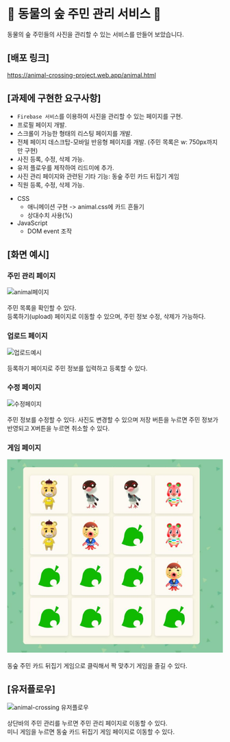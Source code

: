 # 🌴 동물의 숲 주민 관리 서비스 🐾

동물의 숲 주민들의 사진을 관리할 수 있는 서비스를 만들어 보았습니다.
<br>

## [배포 링크]

https://animal-crossing-project.web.app/animal.html
<br>

## [과제에 구현한 요구사항]

- `Firebase 서비스`를 이용하여 사진을 관리할 수 있는 페이지를 구현.
- 프로필 페이지 개발.
- 스크롤이 가능한 형태의 리스팅 페이지를 개발.
- 전체 페이지 데스크탑-모바일 반응형 페이지를 개발. (주민 목록은 w: 750px까지만 구현)
- 사진 등록, 수정, 삭제 가능.
- 유저 플로우를 제작하여 리드미에 추가.
- 사진 관리 페이지와 관련된 기타 기능: 동숲 주민 카드 뒤집기 게임
- 직원 등록, 수정, 삭제 가능.

* CSS
  - 애니메이션 구현 -> animal.css에 카드 흔들기
  - 상대수치 사용(%)
* JavaScript
  - DOM event 조작
    <br>

## [화면 예시]

### 주민 관리 페이지

![animal페이지](https://github.com/KDT1-FE/Y_FE_JAVASCRIPT_PICTURE/assets/93272421/f829ad53-8ffe-4b97-b8c6-6d0c05db6127)
<br><br>
주민 목록을 확인할 수 있다. <br>
등록하기(upload) 페이지로 이동할 수 있으며, 주민 정보 수정, 삭제가 가능하다.

### 업로드 페이지

![업로드예시](https://github.com/KDT1-FE/Y_FE_JAVASCRIPT_PICTURE/assets/93272421/7cad6228-af8e-4efa-8512-0e21f26034cc)
<br> <br> 등록하기 페이지로 주민 정보를 입력하고 등록할 수 있다.

### 수정 페이지

![수정페이지](https://github.com/KDT1-FE/Y_FE_JAVASCRIPT_PICTURE/assets/93272421/72628b45-6d4c-4f22-a200-57fbb6b3f731)
<br><br>
주민 정보를 수정할 수 있다. 사진도 변경할 수 있으며 저장 버튼을 누르면 주민 정보가 반영되고 X버튼을 누르면 취소할 수 있다.

### 게임 페이지

![게임 페이지](%EA%B2%8C%EC%9E%84.JPG)
<br><br> 동숲 주민 카드 뒤집기 게임으로 클릭해서 짝 맞추기 게임을 즐길 수 있다.

## [유저플로우]

![animal-crossing 유저플로우](https://github.com/KDT1-FE/Y_FE_JAVASCRIPT_PICTURE/assets/93272421/5d06602f-6575-432d-bc0c-04035f1ce6c1)
<br><br>
상단바의 주민 관리를 누르면 주민 관리 페이지로 이동할 수 있다. <br>
미니 게임을 누르면 동숲 카드 뒤집기 게임 페이지로 이동할 수 있다.
